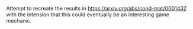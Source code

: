 Attempt to recreate the results in https://arxiv.org/abs/cond-mat/0001432 with the intension that this could eventually be an interesting game mechanic.